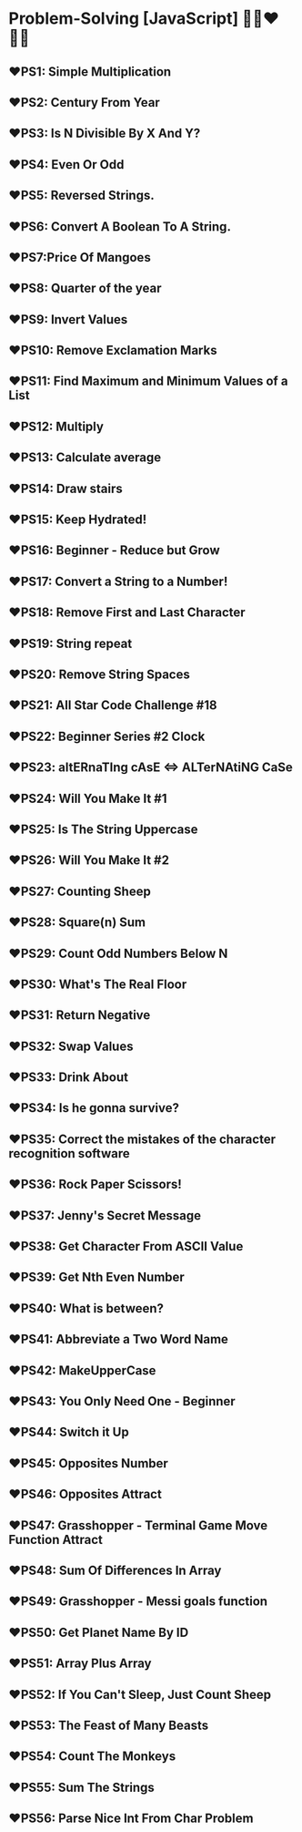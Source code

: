 # Problem-Solving [JavaScript] 🧠👀❤️🙅‍♀️

<h2>❤️PS1: Simple Multiplication</h2>
</hr>

<h2>❤️PS2: Century From Year</h2>
</hr>

<h2>❤️PS3: Is N Divisible By X And Y?</h2>
</hr>

<h2>❤️PS4: Even Or Odd</h2>
</hr>

<h2>❤️PS5: Reversed Strings.</h2>
</hr>

<h2>❤️PS6: Convert A Boolean To A String.</h2>
</hr>

<h2>❤️PS7:Price Of Mangoes</h2>
</hr>

<h2>❤️PS8: Quarter of the year</h2>
</hr>

<h2>❤️PS9: Invert Values</h2>
</hr>

<h2>❤️PS10: Remove Exclamation Marks</h2>
</hr>

<h2>❤️PS11: Find Maximum and Minimum Values of a List</h2>
</hr>

<h2>❤️PS12: Multiply</h2>
</hr>

<h2>❤️PS13: Calculate average</h2>
</hr>

<h2>❤️PS14: Draw stairs </h2>
</hr>

<h2>❤️PS15: Keep Hydrated!</h2>
</hr>

<h2>❤️PS16: Beginner - Reduce but Grow </h2>
</hr>

<h2>❤️PS17: Convert a String to a Number!</h2>
</hr>

<h2>❤️PS18: Remove First and Last Character</h2>
</hr>

<h2>❤️PS19: String repeat</h2>
</hr>

<h2>❤️PS20: Remove String Spaces </h2>
</hr>

<h2>❤️PS21: All Star Code Challenge #18</h2>
</hr>

<h2>❤️PS22: Beginner Series #2 Clock</h2>
</hr>

<h2>❤️PS23: altERnaTIng cAsE <=> ALTerNAtiNG CaSe</h2>
</hr>

<h2>❤️PS24: Will You Make It #1</h2>
</hr>

<h2>❤️PS25:  Is The String Uppercase</h2>
</hr>

<h2>❤️PS26: Will You Make It #2</h2>
</hr>

<h2>❤️PS27: Counting Sheep</h2>
</hr>

<h2>❤️PS28: Square(n) Sum</h2>
</hr>

<h2>❤️PS29: Count Odd Numbers Below N</h2>
</hr>

<h2>❤️PS30: What's The Real Floor</h2>
</hr>

<h2>❤️PS31: Return Negative</h2>
</hr>

<h2>❤️PS32: Swap Values</h2>
</hr>

<h2>❤️PS33: Drink About</h2>
</hr>

<h2>❤️PS34: Is he gonna survive?</h2>
</hr>

<h2>❤️PS35: Correct the mistakes of the character recognition software</h2>
</hr>

<h2>❤️PS36: Rock Paper Scissors!</h2>
</hr>

<h2>❤️PS37: Jenny's Secret Message </h2>
</hr>

<h2>❤️PS38: Get Character From ASCII Value</h2>
</hr>

<h2>❤️PS39: Get Nth Even Number</h2>
</hr>


<h2>❤️PS40: What is between? </h2>
</hr>

<h2>❤️PS41: Abbreviate a Two Word Name </h2>
</hr>

<h2>❤️PS42: MakeUpperCase </h2>
</hr>

<h2>❤️PS43: You Only Need One - Beginner</h2>
</hr>

<h2>❤️PS44: Switch it Up</h2>
</hr>

<h2>❤️PS45: Opposites Number</h2>
</hr>

<h2>❤️PS46: Opposites Attract</h2>
</hr>

<h2>❤️PS47: Grasshopper - Terminal Game Move Function Attract</h2>
</hr>

<h2>❤️PS48: Sum Of Differences In Array</h2>
</hr>

<h2>❤️PS49: Grasshopper - Messi goals function</h2>
</hr>

<h2>❤️PS50: Get Planet Name By ID</h2>
</hr>

<h2>❤️PS51: Array Plus Array</h2>
</hr>

<h2>❤️PS52: If You Can't Sleep, Just Count Sheep</h2>
</hr>

<h2>❤️PS53: The Feast of Many Beasts</h2>
</hr>

<h2>❤️PS54: Count The Monkeys</h2>
</hr>

<h2>❤️PS55: Sum The Strings</h2>
</hr>

<h2>❤️PS56: Parse Nice Int From Char Problem</h2>
</hr>
